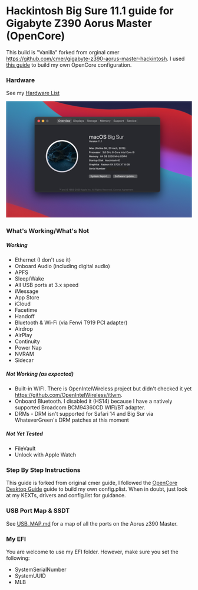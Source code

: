 # Hackintosh Big Sure 11.1 guide for Gigabyte Z390 Aorus Master (OpenCore)

This build is "Vanilla" forked from orginal cmer https://github.com/cmer/gigabyte-z390-aorus-master-hackintosh. I used [this guide](https://dortania.github.io/OpenCore-Desktop-Guide/) to build my own OpenCore configuration.

### Hardware

See my [Hardware List](HARDWARE.md)

![About My Mac](images/about.png)

### What's Working/What's Not

##### Working
- Ethernet (I don't use it)
- Onboard Audio (including digital audio)
- APFS
- Sleep/Wake
- All USB ports at 3.x speed
- iMessage
- App Store
- iCloud
- Facetime
- Handoff
- Bluetooth & Wi-Fi (via Fenvi T919 PCI adapter)
- Airdrop
- AirPlay
- Continuity
- Power Nap
- NVRAM
- Sidecar


##### Not Working (as expected)
- Built-in WIFI. There is OpenIntelWireless project but didn't checked it yet https://github.com/OpenIntelWireless/itlwm.
- Onboard Bluetooth. I disabled it (HS14) because I have a natively supported Broadcom BCM94360CD WIFI/BT adapter.
- DRMs - DRM isn't supported for Safari 14 and Big Sur via WhateverGreen's DRM patches at this moment

##### Not Yet Tested
- FileVault
- Unlock with Apple Watch


### Step By Step Instructions

This guide is forked from original cmer guide, I followed the [OpenCore Desktop Guide](https://dortania.github.io/OpenCore-Desktop-Guide/) guide to build my own config.plist. When in doubt, just look at my KEXTs, drivers and config.list for guidance.


### USB Port Map & SSDT

See [USB_MAP.md](USB_MAP.md) for a map of all the ports on the Aorus z390 Master.


### My EFI

You are welcome to use my EFI folder. However, make sure you set the following:

- SystemSerialNumber
- SystemUUID
- MLB
